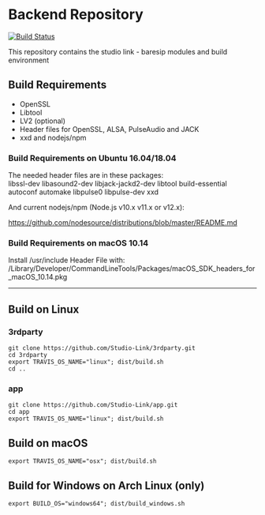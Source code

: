 # Backend Repository

[![Build Status](https://travis-ci.org/Studio-Link/app.svg?branch=v19.xx.x)](https://travis-ci.org/Studio-Link/app)

This repository contains the studio link - baresip modules and build environment

## Build Requirements

- OpenSSL
- Libtool
- LV2 (optional)
- Header files for OpenSSL, ALSA, PulseAudio and JACK
- xxd and nodejs/npm

### Build Requirements on Ubuntu 16.04/18.04

The needed header files are in these packages:  
libssl-dev libasound2-dev libjack-jackd2-dev libtool build-essential 
autoconf automake libpulse0 libpulse-dev xxd

And current nodejs/npm (Node.js v10.x v11.x or v12.x):

https://github.com/nodesource/distributions/blob/master/README.md

### Build Requirements on macOS 10.14

Install /usr/include Header File with:
/Library/Developer/CommandLineTools/Packages/macOS_SDK_headers_for_macOS_10.14.pkg

---

## Build on Linux

### 3rdparty

```
git clone https://github.com/Studio-Link/3rdparty.git
cd 3rdparty
export TRAVIS_OS_NAME="linux"; dist/build.sh
cd ..
```

### app
```
git clone https://github.com/Studio-Link/app.git
cd app
export TRAVIS_OS_NAME="linux"; dist/build.sh
```

## Build on macOS

```export TRAVIS_OS_NAME="osx"; dist/build.sh```

## Build for Windows on Arch Linux (only)

```export BUILD_OS="windows64"; dist/build_windows.sh```
